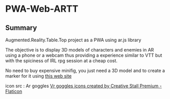 # PWA-Web-ARTT

## Summary
Augmented.Reality.Table.Top project as a PWA using ar.js library

The objective is to display 3D models of characters and enemies in AR using a phone or a webcam thus providing a experience similar to VTT but with the spiciness of IRL rpg session at a cheap cost. 

No need to buy expensive minifig, you just need a 3D model and to create a marker for it using [this web site](https://jeromeetienne.github.io/AR.js/three.js/examples/marker-training/examples/generator.html)

icon src :
Ar goggles <a href="https://www.flaticon.com/free-icons/vr-goggles" title="vr goggles icons">Vr goggles icons created by Creative Stall Premium - Flaticon</a>
